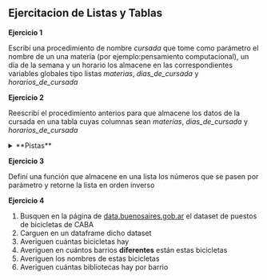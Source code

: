## Ejercitacion de Listas y Tablas

**Ejercicio 1**

Escribí una procedimiento de nombre _cursada_ que tome como parámetro el nombre de un una materia (por ejemplo:pensamiento computacional), un día de la semana y un horario los almacene en las correspondientes variables globales tipo listas _materias_, _dias_de_cursada_ y _horarios_de_cursada_


**Ejercicio 2**

Reescribí el procedimiento anterios para que almacene los datos de la cursada en una tabla cuyas columnas sean _materias_, _dias_de_cursada_ y _horarios_de_cursada_

<details>
  <summary>**Pistas**</summary>

```python
df = pd.DataFrame(columns=['materias', 'dias','horario'])
```

Nuestro procedimiento debría:

- paso 1: generar el df con las materias, dias, etc que vienen de parámetro 

- paso 2: es appendear al df global 
</details>


**Ejercicio 3**

Definí una función que almacene en una lista los números que se pasen por parámetro y retorne la lista en orden inverso

**Ejercicio 4**

1. Busquen en la página de [data.buenosaires.gob.ar](https://data.buenosaires.gob.ar) el dataset de puestos de bicicletas de CABA
2. Carguen en un dataframe dicho dataset
3. Averiguen cuántas bicicletas hay
4. Averiguen en cuántos barrios **diferentes** están estas bicicletas
5. Averiguen los nombres de estas bicicletas
6. Averiguen cuántas bibliotecas hay por barrio